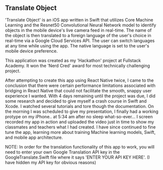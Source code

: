 ## Translate Object

 'Translate Object' is an iOS app written in Swift that utilizes Core Machine Learning and the Resnet50 Convolutional Neural Network model to identify objects in the mobile device's live camera feed in real-time. The name of the object is then translated to a foreign language of the user's choice in real-time via a Google Cloud Services API. The user can switch languages at any time while using the app. The native language is set to the user's mobile device preference. 
 
 This application was created as my 'Hackathon' project at Fullstack Academy. It won the 'Nerd Cred' award for most technically challenging project.
 
 After attempting to create this app using React Native twice, I came to the conclusion that there were certain performance limitations associated with bridging in React Native that could not facilitate the smooth, snappy user experience I wanted. With 4 days remaining until the project was due, I did some research and decided to give myself a crash course in Swift and Xcode. I watched several tutorials and tore though the documentation. On the morning I was scheduled to give my presentation, I finally had a working protype on my iPhone.. at 5:34 am after no sleep what-so-ever... I screen recorded my app in action and uploaded the video just in time to show my classmates and teachers what I had created. I have since continued to fine tune the app, learning more about training Machine learning models, Swift, and mobile app architecture. 
 
 NOTE: In order for the translation functionality of this app to work, you will need to enter your own Google Translation API key in the GoogleTranslate.Swift file where it says 'ENTER YOUR API KEY HERE'. (I have hidden my API key for obvious reasons)
